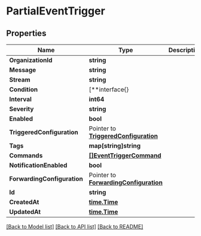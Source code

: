 # PartialEventTrigger

## Properties

Name | Type | Description | Notes
------------ | ------------- | ------------- | -------------
**OrganizationId** | **string** |  | [optional] 
**Message** | **string** |  | [optional] 
**Stream** | **string** |  | [optional] 
**Condition** | [**interface{} |  | [optional] 
**Interval** | **int64** |  | [optional] 
**Severity** | **string** |  | [optional] 
**Enabled** | **bool** |  | [optional] 
**TriggeredConfiguration** | Pointer to [**TriggeredConfiguration**](TriggeredConfiguration.md) |  | [optional] 
**Tags** | **map[string]string** |  | [optional] 
**Commands** | [**[]EventTriggerCommand**](EventTriggerCommand.md) |  | [optional] 
**NotificationEnabled** | **bool** |  | [optional] 
**ForwardingConfiguration** | Pointer to [**ForwardingConfiguration**](ForwardingConfiguration.md) |  | [optional] 
**Id** | **string** |  | [optional] 
**CreatedAt** | [**time.Time**](time.Time.md) |  | [optional] 
**UpdatedAt** | [**time.Time**](time.Time.md) |  | [optional] 

[[Back to Model list]](../README.md#documentation-for-models) [[Back to API list]](../README.md#documentation-for-api-endpoints) [[Back to README]](../README.md)


